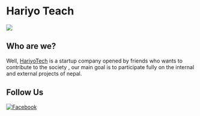 # Hariyo Teach

<img src="https://github.com/Hariyo-Tech/Hariyo-Teach/blob/main/back.jpg">


## Who are we?

Well, [HariyoTech](https://github.com/Hariyo-Tech) is a startup company opened by friends who wants to contribute to the society , our main goal is to participate fully on the internal and external projects of nepal.

## Follow Us
[![Facebook](https://img.shields.io/badge/Facebook-33B8FF?style=for-the-badge&logo=Facebook&logoColor=white)](https://www.facebook.com/profile.php?id=100085100606283) 
